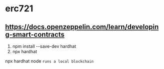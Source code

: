 # erc721


## https://docs.openzeppelin.com/learn/developing-smart-contracts

1. npm install --save-dev hardhat
2. npx hardhat 

npx hardhat node `runs a local blockchain`